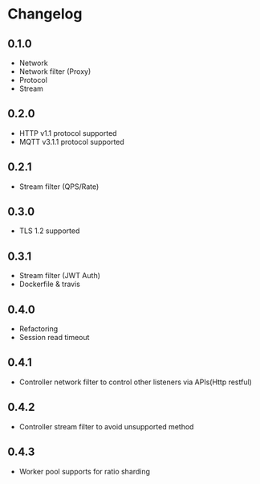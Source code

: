 # Changelog

## 0.1.0
+ Network
+ Network filter (Proxy)
+ Protocol
+ Stream

## 0.2.0
+ HTTP v1.1 protocol supported
+ MQTT v3.1.1 protocol supported

## 0.2.1
+ Stream filter (QPS/Rate)

## 0.3.0
+ TLS 1.2 supported

## 0.3.1
+ Stream filter (JWT Auth)
+ Dockerfile & travis

## 0.4.0
+ Refactoring
+ Session read timeout

## 0.4.1
+ Controller network filter to control other listeners via APIs(Http restful)

## 0.4.2
+ Controller stream filter to avoid unsupported method

## 0.4.3
+ Worker pool supports for ratio sharding
